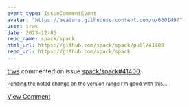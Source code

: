 ```yaml
---
event_type: IssueCommentEvent
avatar: "https://avatars.githubusercontent.com/u/660149?"
user: trws
date: 2023-12-05
repo_name: spack/spack
html_url: https://github.com/spack/spack/pull/41400
repo_url: https://github.com/spack/spack
---
```


<a href='https://github.com/trws' target='_blank'>trws</a> commented on issue <a href='https://github.com/spack/spack/pull/41400' target='_blank'>spack/spack#41400</a>.

<small>Pending the noted change on the version range I'm good with this....</small>

<a href='https://github.com/spack/spack/pull/41400' target='_blank'>View Comment</a>